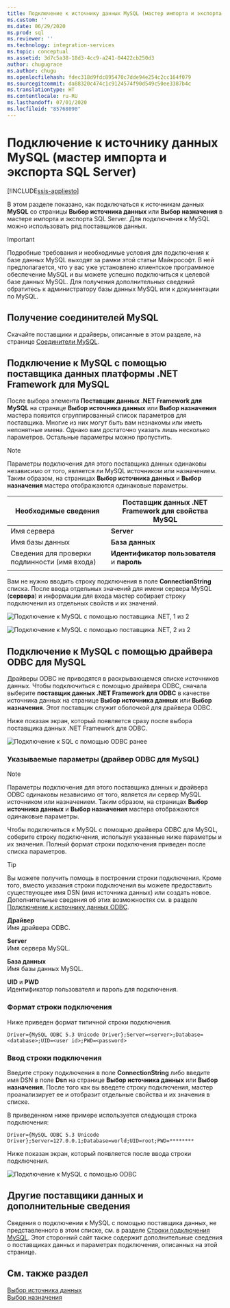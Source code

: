 ```yaml
---
title: Подключение к источнику данных MySQL (мастер импорта и экспорта SQL Server) | Документы Майкрософт
ms.custom: ''
ms.date: 06/29/2020
ms.prod: sql
ms.reviewer: ''
ms.technology: integration-services
ms.topic: conceptual
ms.assetid: 3d7c5a38-18d3-4cc9-a241-04422cb250d3
author: chugugrace
ms.author: chugu
ms.openlocfilehash: fdec318d9fdc895470c7dde94e254c2cc164f079
ms.sourcegitcommit: da88320c474c1c9124574f90d549c50ee3387b4c
ms.translationtype: HT
ms.contentlocale: ru-RU
ms.lasthandoff: 07/01/2020
ms.locfileid: "85768090"
---
```

# <a name="connect-to-a-mysql-data-source-sql-server-import-and-export-wizard"></a>Подключение к источнику данных MySQL (мастер импорта и экспорта SQL Server)

[!INCLUDE[ssis-appliesto](../../includes/ssis-appliesto-ssvrpluslinux-asdb-asdw-xxx.md)]


В этом разделе показано, как подключаться к источникам данных **MySQL** со страницы **Выбор источника данных** или **Выбор назначения** в мастере импорта и экспорта SQL Server. Для подключения к MySQL можно использовать ряд поставщиков данных.

> [!IMPORTANT]
> Подробные требования и необходимые условия для подключения к базе данных MySQL выходят за рамки этой статьи Майкрософт. В ней предполагается, что у вас уже установлено клиентское программное обеспечение MySQL и вы можете успешно подключиться к целевой базе данных MySQL. Для получения дополнительных сведений обратитесь к администратору базы данных MySQL или к документации по MySQL.

## <a name="get-the-mysql-connectors"></a>Получение соединителей MySQL
Скачайте поставщики и драйверы, описанные в этом разделе, на странице [Соединители MySQL](https://dev.mysql.com/downloads/connector/).

## <a name="connect-to-mysql-with-the-net-framework-data-provider-for-mysql"></a>Подключение к MySQL с помощью поставщика данных платформы .NET Framework для MySQL
После выбора элемента **Поставщик данных .NET Framework для MySQL** на странице **Выбор источника данных** или **Выбор назначения** мастера появится сгруппированный список параметров для поставщика. Многие из них могут быть вам незнакомы или иметь непонятные имена. Однако вам достаточно указать лишь несколько параметров. Остальные параметры можно пропустить.

> [!NOTE]
> Параметры подключения для этого поставщика данных одинаковы независимо от того, является ли MySQL источником или назначением. Таким образом, на страницах **Выбор источника данных** и **Выбор назначения** мастера отображаются одинаковые параметры.

|Необходимые сведения|Поставщик данных .NET Framework для свойства MySQL|
|---|---|
|Имя сервера|**Server**|
|Имя базы данных|**База данных**|
|Сведения для проверки подлинности (имя входа)|**Идентификатор пользователя** и **пароль**|
|||

Вам не нужно вводить строку подключения в поле **ConnectionString** списка. После ввода отдельных значений для имени сервера MySQL (**сервера**) и информации для входа мастер собирает строку подключения из отдельных свойств и их значений. 

![Подключение к MySQL с помощью поставщика .NET, 1 из 2](../../integration-services/import-export-data/media/connect-to-mysql-with-the-net-provider-1-of-2.png)

![Подключение к MySQL с помощью поставщика .NET, 2 из 2](../../integration-services/import-export-data/media/connect-to-mysql-with-the-net-provider-2-of-2.png)

## <a name="connect-to-mysql-with-the-mysql-odbc-driver"></a>Подключение к MySQL с помощью драйвера ODBC для MySQL
Драйверы ODBC не приводятся в раскрывающемся списке источников данных. Чтобы подключиться с помощью драйвера ODBC, сначала выберите **поставщик данных .NET Framework для ODBC** в качестве источника данных на странице **Выбор источника данных** или **Выбор назначения**. Этот поставщик служит оболочкой для драйвера ODBC.

Ниже показан экран, который появляется сразу после выбора поставщика данных .NET Framework для ODBC.

![Подключение к SQL с помощью ODBC ранее](../../integration-services/import-export-data/media/connect-to-sql-with-odbc-before.jpg)

### <a name="options-to-specify-mysql-odbc-driver"></a>Указываемые параметры (драйвер ODBC для MySQL)

> [!NOTE]
> Параметры подключения для этого поставщика данных и драйвера ODBC одинаковы независимо от того, является ли сервер MySQL источником или назначением. Таким образом, на страницах **Выбор источника данных** и **Выбор назначения** мастера отображаются одинаковые параметры.

Чтобы подключиться к MySQL с помощью драйвера ODBC для MySQL, соберите строку подключения, используя указанные ниже параметры и их значения. Полный формат строки подключения приведен после списка параметров.

> [!TIP]
> Вы можете получить помощь в построении строки подключения. Кроме того, вместо указания строки подключения вы можете предоставить существующее имя DSN (имя источника данных) или создать новое. Дополнительные сведения об этих возможностях см. в разделе [Подключение к источнику данных ODBC](../../integration-services/import-export-data/connect-to-an-odbc-data-source-sql-server-import-and-export-wizard.md).

**Драйвер**  
Имя драйвера ODBC.

**Server**  
Имя сервера MySQL. 

**База данных**  
Имя базы данных MySQL.

**UID** и **PWD**   
Идентификатор пользователя и пароль для подключения.

### <a name="connection-string-format"></a>Формат строки подключения
Ниже приведен формат типичной строки подключения.

```console
Driver={MySQL ODBC 5.3 Unicode Driver};Server=<server>;Database=<database>;UID=<user id>;PWD=<password>
```

### <a name="enter-the-connection-string"></a>Ввод строки подключения
Введите строку подключения в поле **ConnectionString** либо введите имя DSN в поле **Dsn** на странице **Выбор источника данных** или **Выбор назначения**. После того как вы введете строку подключения, мастер проанализирует ее и отобразит отдельные свойства и их значения в списке.

В приведенном ниже примере используется следующая строка подключения:

```console
Driver={MySQL ODBC 5.3 Unicode Driver};Server=127.0.0.1;Database=world;UID=root;PWD=********
```

Ниже показан экран, который появляется после ввода строки подключения.

![Подключение к MySQL с помощью ODBC](../../integration-services/import-export-data/media/connect-to-mysql-with-odbc.png)

## <a name="other-data-providers-and-more-info"></a>Другие поставщики данных и дополнительные сведения
Сведения о подключении к MySQL с помощью поставщика данных, не представленного в этом списке, см. в разделе [Строки подключения MySQL](https://www.connectionstrings.com/mysql/). Этот сторонний сайт также содержит дополнительные сведения о поставщиках данных и параметрах подключения, описанных на этой странице.

## <a name="see-also"></a>См. также раздел
[Выбор источника данных](../../integration-services/import-export-data/choose-a-data-source-sql-server-import-and-export-wizard.md)  
[Выбор назначения](../../integration-services/import-export-data/choose-a-destination-sql-server-import-and-export-wizard.md)

